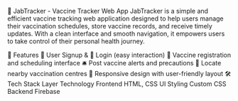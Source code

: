 💉 JabTracker - Vaccine Tracker Web App
JabTracker is a simple and efficient vaccine tracking web application designed to help users manage their vaccination schedules, store vaccine records, and receive timely updates. With a clean interface and smooth navigation, it empowers users to take control of their personal health journey.

🚀 Features
📝 User Signup & 🔐 Login (easy interaction)
📅 Vaccine registration and scheduling interface
🛎️ Post vaccine alerts and precautions
📍 Locate nearby vaccination centres
📱 Responsive design with user-friendly layout
🛠️ Tech Stack
Layer	Technology
Frontend	HTML, CSS
UI Styling	Custom CSS
Backend	Firebase
